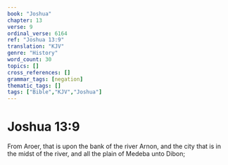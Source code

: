 ```yaml
---
book: "Joshua"
chapter: 13
verse: 9
ordinal_verse: 6164
ref: "Joshua 13:9"
translation: "KJV"
genre: "History"
word_count: 30
topics: []
cross_references: []
grammar_tags: [negation]
thematic_tags: []
tags: ["Bible","KJV","Joshua"]
---
```


# Joshua 13:9

From Aroer, that is upon the bank of the river Arnon, and the city that is in the midst of the river, and all the plain of Medeba unto Dibon;
